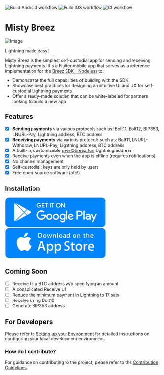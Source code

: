 ![Build Android workflow](https://github.com/breez/misty-breez/actions/workflows/build-android.yml/badge.svg)
![Build iOS workflow](https://github.com/breez/misty-breez/actions/workflows/build-ios.yml/badge.svg)
![CI workflow](https://github.com/breez/misty-breez/actions/workflows/CI.yml/badge.svg)

# Misty Breez

![Image](https://github.com/user-attachments/assets/e1b818c0-075b-4f2c-a71f-4b7970e5cd3c)

Lightning made easy!

Misty Breez is the simplest self-custodial app for sending and receiving Lightning payments. It's a Flutter mobile app that serves as a reference implementation for the [Breez SDK - Nodeless](https://sdk-doc-liquid.breez.technology/) to:
* Demonstrate the full capabilities of building with the SDK
* Showcase best practices for designing an intuitive UI and UX for self-custodial Lightning payments
* Offer a ready-made solution that can be white-labeled for partners looking to build a new app

## Features

- [x] **Sending payments** via various protocols such as: Bolt11, Bolt12, BIP353, LNURL-Pay, Lightning address, BTC address
- [x] **Receiving payments** via various protocols such as: Bolt11, LNURL-Withdraw, LNURL-Pay, Lightning address, BTC address
- [x] A built-in, customizable user@breez.fun Lightning address
- [x] Receive payments even when the app is offline (requires notifications)
- [x] No channel management 
- [x] Self-custodial: keys are only held by users
- [x] Free open-source software (ofc!)

## Installation 

[![Google Play](.github/assets/images/google-play.svg)](https://play.google.com/store/apps/details?id=com.breez.misty)   [![TestFlight](.github/assets/images/app-store.svg)](https://testflight.apple.com/join/nEegHvBX) 

## Coming Soon

- [ ] Receive to a BTC address w/o specifying an amount
- [ ] A consolidated Receive UI
- [ ] Reduce the minimum payment in Lightning to 17 sats
- [ ] Receive using Bolt12
- [ ] Generate BIP353 address 

## For Developers

Please refer to [Setting up your Environment](.github/docs/DEVENV_SETUP.md) for detailed instructions on configuring your local development environment.

### How do I contribute?

For guidance on contributing to the project, please refer to the [Contribution Guidelines](.github/docs/CONTRIBUTING.md).
